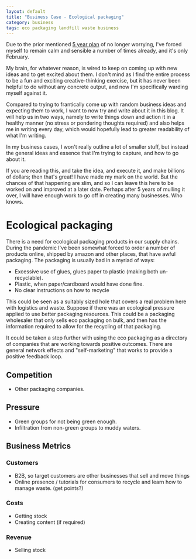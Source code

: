 ```yaml
---
layout: default
title: "Business Case - Ecological packaging"
category: business
tags: eco packaging landfill waste business
---
```


Due to the prior mentioned [5 year plan](/ambitions/2022/01/12/5-year-plan.html) of no longer worrying, I've forced myself to remain calm and sensible a number of times already, and it's only February. 

My brain, for whatever reason, is wired to keep on coming up with new ideas and to get excited about them. I don't mind as I find the entire process to be a fun and exciting creative-thinking exercise, but it has never been helpful to do without any concrete output, and now I'm specifically warding myself against it.

Compared to trying to frantically come up with random business ideas and expecting them to work, I want to now try and write about it in this blog. It will help us in two ways, namely to write things down and action it in a healthy manner (no stress or pondering thoughts required) and also helps me in writing every day, which would hopefully lead to greater readability of what I'm writing. 

In my business cases, I won't really outline a lot of smaller stuff, but instead the general ideas and essence that I'm trying to capture, and how to go about it.

If you are reading this, and take the idea, and execute it, and make billions of dollars; then that's great! I have made my mark on the world. But the chances of that happening are slim, and so I can leave this here to be worked on and improved at a later date. Perhaps after 5 years of mulling it over, I will have enough work to go off in creating many businesses. Who knows. 

# Ecological packaging

There is a need for ecological packaging products in our supply chains. During the pandemic I've been somewhat forced to order a number of products online, shipped by amazon and other places, that have awful packaging. The packaging is usually bad in a myriad of ways:

* Excessive use of glues, glues paper to plastic (making both un-recyclable).
* Plastic, when paper/cardboard would have done fine.
* No clear instructions on how to recycle

This could be seen as a suitably sized hole that covers a real problem here with logistics and waste. Suppose if there was an ecological pressure applied to use better packaging resources. This could be a packaging wholesaler that only sells eco packaging on bulk, and then has the information required to allow for the recycling of that packaging. 

It could be taken a step further with using the eco packaging as a directory of companies that are working towards positive outcomes. There are general network effects and "self-marketing" that works to provide a positive feedback loop.

## Competition

- Other packaging companies.

## Pressure

- Green groups for not being green enough.
- Infiltration from non-green groups to muddy waters.

## Business Metrics

### Customers
- B2B, so target customers are other businesses that sell and move things
- Online presence / tutorials for consumers to recycle and learn how to manage waste. (get points?)

### Costs
- Getting stock
- Creating content (if required)

### Revenue
- Selling stock
